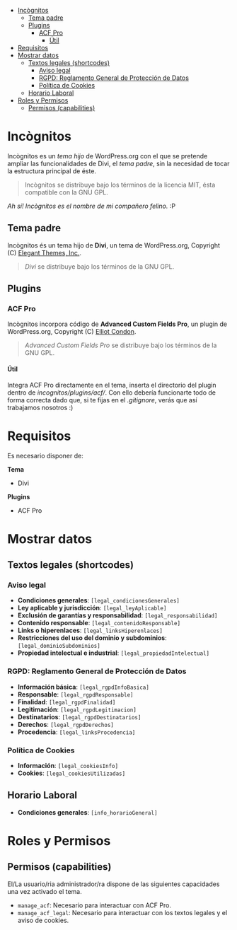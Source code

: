 <!-- TOC -->

- [Incògnitos](#inc%C3%B2gnitos)
    - [Tema padre](#tema-padre)
    - [Plugins](#plugins)
        - [ACF Pro](#acf-pro)
            - [Útil](#%C3%BAtil)
- [Requisitos](#requisitos)
- [Mostrar datos](#mostrar-datos)
    - [Textos legales (shortcodes)](#textos-legales-shortcodes)
        - [Aviso legal](#aviso-legal)
        - [RGPD: Reglamento General de Protección de Datos](#rgpd-reglamento-general-de-protecci%C3%B3n-de-datos)
        - [Política de Cookies](#pol%C3%ADtica-de-cookies)
    - [Horario Laboral](#horario-laboral)
- [Roles y Permisos](#roles-y-permisos)
    - [Permisos (capabilities)](#permisos-capabilities)

<!-- /TOC -->

# Incògnitos

Incògnitos es un _tema hijo_ de WordPress.org con el que se pretende ampliar las funcionalidades de Divi, el _tema padre_, sin la necesidad de tocar la estructura principal de éste.

> Incògnitos se distribuye bajo los términos de la licencia MIT, ésta compatible con la GNU GPL.

_Ah sí! Incògnitos es el nombre de mi compañero felino._ :P

## Tema padre

Incògnitos és un tema hijo de **Divi**, un tema de WordPress.org, Copyright (C) [Elegant Themes, Inc.](https://www.elegantthemes.com).

> _Divi_ se distribuye bajo los términos de la GNU GPL.

## Plugins

### ACF Pro

Incògnitos incorpora código de **Advanced Custom Fields Pro**, un plugin de WordPress.org, Copyright (C) [Elliot Condon](https://www.advancedcustomfields.com/pro).

> _Advanced Custom Fields Pro_ se distribuye bajo los términos de la GNU GPL.

#### Útil

Integra ACF Pro directamente en el tema, inserta el directorio del plugin dentro de _incognitos/plugins/acf/_. Con ello debería funcionarte todo de forma correcta dado que, si te fijas en el _.gitignore_, verás que así trabajamos nosotros :)

# Requisitos

Es necesario disponer de:

**Tema**

- Divi

**Plugins**

- ACF Pro

# Mostrar datos

## Textos legales (shortcodes)

### Aviso legal

- **Condiciones generales**: ``[legal_condicionesGenerales]``
- **Ley aplicable y jurisdicción**: ``[legal_leyAplicable]``
- **Exclusión de garantías y responsabilidad**: ``[legal_responsabilidad]``
- **Contenido responsable**: ``[legal_contenidoResponsable]``
- **Links o hiperenlaces**: ``[legal_linksHiperenlaces]``
- **Restricciones del uso del dominio y subdominios**: ``[legal_dominioSubdominios]``
- **Propiedad intelectual e industrial**: ``[legal_propiedadIntelectual]``

### RGPD: Reglamento General de Protección de Datos

- **Información básica**: ``[legal_rgpdInfoBasica]``
- **Responsable**: ``[legal_rgpdResponsable]``
- **Finalidad**: ``[legal_rgpdFinalidad]``
- **Legitimación**: ``[legal_rgpdLegitimacion]``
- **Destinatarios**: ``[legal_rgpdDestinatarios]``
- **Derechos**: ``[legal_rgpdDerechos]``
- **Procedencia**: ``[legal_linksProcedencia]``

### Política de Cookies

- **Información**: ``[legal_cookiesInfo]``
- **Cookies**: ``[legal_cookiesUtilizadas]``

## Horario Laboral

- **Condiciones generales**: ``[info_horarioGeneral]``

# Roles y Permisos

## Permisos (capabilities)

El/La usuario/ria administrador/ra dispone de las siguientes capacidades una vez activado el tema.

- ``manage_acf``: Necesario para interactuar con ACF Pro.
- ``manage_acf_legal``: Necesario para interactuar con los textos legales y el aviso de cookies.
